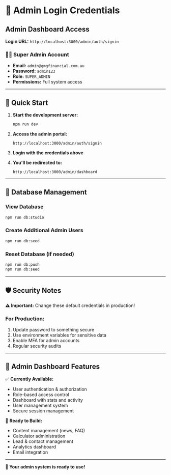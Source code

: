 # 🔐 Admin Login Credentials

## Admin Dashboard Access

**Login URL:** `http://localhost:3000/admin/auth/signin`

### 👨‍💼 Super Admin Account
- **Email:** `admin@gmgfinancial.com.au`
- **Password:** `admin123`
- **Role:** `SUPER_ADMIN`
- **Permissions:** Full system access

---

## 🚀 Quick Start

1. **Start the development server:**
   ```bash
   npm run dev
   ```

2. **Access the admin portal:**
   ```
   http://localhost:3000/admin/auth/signin
   ```

3. **Login with the credentials above**

4. **You'll be redirected to:**
   ```
   http://localhost:3000/admin/dashboard
   ```

---

## 🔧 Database Management

### View Database
```bash
npm run db:studio
```

### Create Additional Admin Users
```bash
npm run db:seed
```

### Reset Database (if needed)
```bash
npm run db:push
npm run db:seed
```

---

## 🛡️ Security Notes

**⚠️ Important:** Change these default credentials in production!

### For Production:
1. Update password to something secure
2. Use environment variables for sensitive data
3. Enable MFA for admin accounts
4. Regular security audits

---

## 📱 Admin Dashboard Features

✅ **Currently Available:**
- User authentication & authorization
- Role-based access control
- Dashboard with stats and activity
- User management system
- Secure session management

🚧 **Ready to Build:**
- Content management (news, FAQ)
- Calculator administration
- Lead & contact management
- Analytics dashboard
- Email integration

---

**🎉 Your admin system is ready to use!**